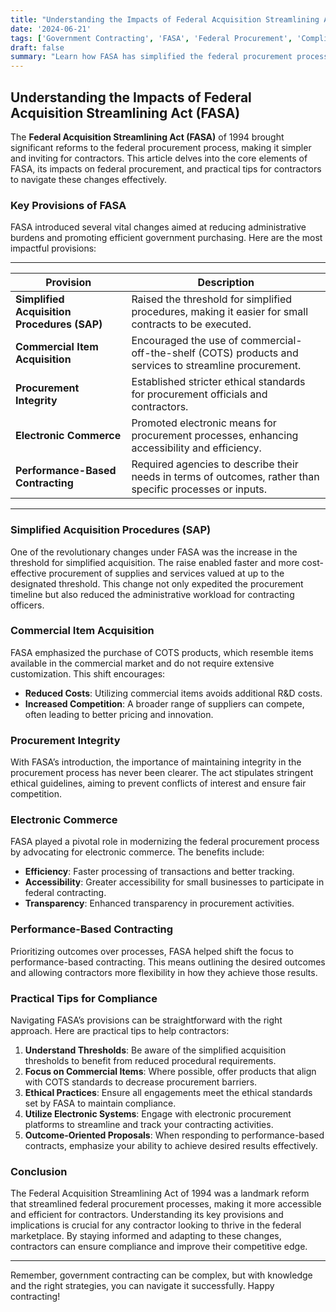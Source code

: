 ```yaml
---
title: "Understanding the Impacts of Federal Acquisition Streamlining Act (FASA)"
date: '2024-06-21'
tags: ['Government Contracting', 'FASA', 'Federal Procurement', 'Compliance', 'Contractor Tips']
draft: false
summary: "Learn how FASA has simplified the federal procurement process and what it means for contractors, including key provisions and practical tips for compliance."
---
```


## Understanding the Impacts of Federal Acquisition Streamlining Act (FASA)

The **Federal Acquisition Streamlining Act (FASA)** of 1994 brought significant reforms to the federal procurement process, making it simpler and inviting for contractors. This article delves into the core elements of FASA, its impacts on federal procurement, and practical tips for contractors to navigate these changes effectively.

### Key Provisions of FASA

FASA introduced several vital changes aimed at reducing administrative burdens and promoting efficient government purchasing. Here are the most impactful provisions:

---

| Provision                | Description                                                                                  |
|--------------------------|----------------------------------------------------------------------------------------------|
| **Simplified Acquisition Procedures (SAP)** | Raised the threshold for simplified procedures, making it easier for small contracts to be executed. |
| **Commercial Item Acquisition** | Encouraged the use of commercial-off-the-shelf (COTS) products and services to streamline procurement. |
| **Procurement Integrity** | Established stricter ethical standards for procurement officials and contractors.          |
| **Electronic Commerce**   | Promoted electronic means for procurement processes, enhancing accessibility and efficiency. |
| **Performance-Based Contracting** | Required agencies to describe their needs in terms of outcomes, rather than specific processes or inputs. |

---

### Simplified Acquisition Procedures (SAP)

One of the revolutionary changes under FASA was the increase in the threshold for simplified acquisition. The raise enabled faster and more cost-effective procurement of supplies and services valued at up to the designated threshold. This change not only expedited the procurement timeline but also reduced the administrative workload for contracting officers.

### Commercial Item Acquisition

FASA emphasized the purchase of COTS products, which resemble items available in the commercial market and do not require extensive customization. This shift encourages:

- **Reduced Costs**: Utilizing commercial items avoids additional R&D costs.
- **Increased Competition**: A broader range of suppliers can compete, often leading to better pricing and innovation.

### Procurement Integrity

With FASA’s introduction, the importance of maintaining integrity in the procurement process has never been clearer. The act stipulates stringent ethical guidelines, aiming to prevent conflicts of interest and ensure fair competition.

### Electronic Commerce

FASA played a pivotal role in modernizing the federal procurement process by advocating for electronic commerce. The benefits include:

- **Efficiency**: Faster processing of transactions and better tracking.
- **Accessibility**: Greater accessibility for small businesses to participate in federal contracting.
- **Transparency**: Enhanced transparency in procurement activities.

### Performance-Based Contracting

Prioritizing outcomes over processes, FASA helped shift the focus to performance-based contracting. This means outlining the desired outcomes and allowing contractors more flexibility in how they achieve those results.

### Practical Tips for Compliance

Navigating FASA’s provisions can be straightforward with the right approach. Here are practical tips to help contractors:

1. **Understand Thresholds**: Be aware of the simplified acquisition thresholds to benefit from reduced procedural requirements.
2. **Focus on Commercial Items**: Where possible, offer products that align with COTS standards to decrease procurement barriers.
3. **Ethical Practices**: Ensure all engagements meet the ethical standards set by FASA to maintain compliance.
4. **Utilize Electronic Systems**: Engage with electronic procurement platforms to streamline and track your contracting activities.
5. **Outcome-Oriented Proposals**: When responding to performance-based contracts, emphasize your ability to achieve desired results effectively.

### Conclusion

The Federal Acquisition Streamlining Act of 1994 was a landmark reform that streamlined federal procurement processes, making it more accessible and efficient for contractors. Understanding its key provisions and implications is crucial for any contractor looking to thrive in the federal marketplace. By staying informed and adapting to these changes, contractors can ensure compliance and improve their competitive edge.

---

Remember, government contracting can be complex, but with knowledge and the right strategies, you can navigate it successfully. Happy contracting!
```